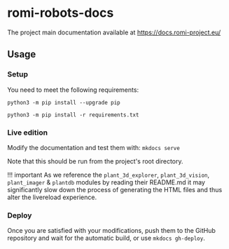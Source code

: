 # romi-robots-docs

The project main documentation available at https://docs.romi-project.eu/

## Usage

### Setup

You need to meet the following requirements:

`python3 -m pip install --upgrade pip`

`python3 -m pip install -r requirements.txt`

### Live edition

Modify the documentation and test them with:
`mkdocs serve`

Note that this should be run from the project's root directory.

!!! important
    As we reference the `plant_3d_explorer`, `plant_3d_vision`, `plant_imager` & `plantdb` modules by reading their README.md it may significantly slow down the process of generating the HTML files and thus alter the livereload experience.

### Deploy

Once you are satisfied with your modifications, push them to the GitHub repository and wait for the automatic build, or use `mkdocs gh-deploy`.
